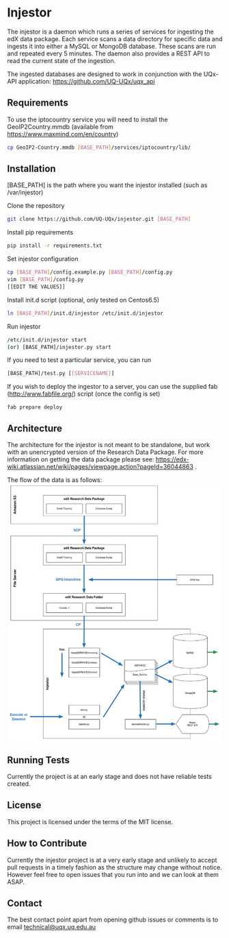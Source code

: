 Injestor
========
The injestor is a daemon which runs a series of services for ingesting the edX data package.
Each service scans a data directory for specific data and ingests it into either a MySQL or MongoDB
database.  These scans are run and repeated every 5 minutes.  The daemon also provides a REST API to
read the current state of the ingestion.  

The ingested databases are designed to work in conjunction with the UQx-API application: https://github.com/UQ-UQx/uqx_api


Requirements
---------------------
To use the iptocountry service you will need to install the GeoIP2Country.mmdb (available from https://www.maxmind.com/en/country)
```bash
cp GeoIP2-Country.mmdb [BASE_PATH]/services/iptocountry/lib/
```

Installation
---------------------
[BASE_PATH] is the path where you want the injestor installed (such as /var/injestor)

Clone the repository
```bash
git clone https://github.com/UQ-UQx/injestor.git [BASE_PATH]
```
Install pip requirements
```bash
pip install -r requirements.txt
```
Set injestor configuration
```bash
cp [BASE_PATH]/config.example.py [BASE_PATH]/config.py
vim [BASE_PATH]/config.py
[[EDIT THE VALUES]]
```
Install init.d script (optional, only tested on Centos6.5)
```bash
ln [BASE_PATH]/init.d/injestor /etc/init.d/injestor
```
Run injestor
```bash
/etc/init.d/injestor start
(or) [BASE_PATH]/injestor.py start
```
If you need to test a particular service, you can run
```bash
[BASE_PATH]/test.py [[SERVICENAME]]
```
If you wish to deploy the ingestor to a server, you can use the supplied fab (http://www.fabfile.org/) script (once the config is set)
```
fab prepare deploy
```

Architecture
---------------------
The architecture for the injestor is not meant to be standalone, but work with an unencrypted version of the Research Data Package.
For more information on getting the data package please see: https://edx-wiki.atlassian.net/wiki/pages/viewpage.action?pageId=36044863 .

The flow of the data is as follows:
![Injestor Architecture](/README_ARCHITECTURE_IMAGE.png?raw=true "Injestor Architecture")

Running Tests
---------------------
Currently the project is at an early stage and does not have reliable tests created.

License
---------------------
This project is licensed under the terms of the MIT license.

How to Contribute
---------------------
Currently the injestor project is at a very early stage and unlikely to accept pull requests
in a timely fashion as the structure may change without notice.
However feel free to open issues that you run into and we can look at them ASAP.

Contact
---------------------
The best contact point apart from opening github issues or comments is to email 
technical@uqx.uq.edu.au